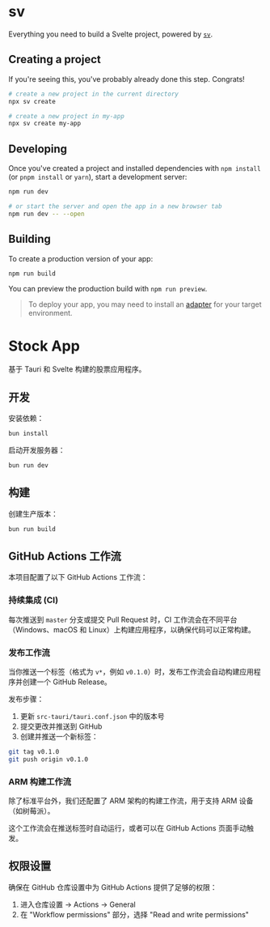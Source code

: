 # sv

Everything you need to build a Svelte project, powered by [`sv`](https://github.com/sveltejs/cli).

## Creating a project

If you're seeing this, you've probably already done this step. Congrats!

```bash
# create a new project in the current directory
npx sv create

# create a new project in my-app
npx sv create my-app
```

## Developing

Once you've created a project and installed dependencies with `npm install` (or `pnpm install` or `yarn`), start a development server:

```bash
npm run dev

# or start the server and open the app in a new browser tab
npm run dev -- --open
```

## Building

To create a production version of your app:

```bash
npm run build
```

You can preview the production build with `npm run preview`.

> To deploy your app, you may need to install an [adapter](https://svelte.dev/docs/kit/adapters) for your target environment.

# Stock App

基于 Tauri 和 Svelte 构建的股票应用程序。

## 开发

安装依赖：

```bash
bun install
```

启动开发服务器：

```bash
bun run dev
```

## 构建

创建生产版本：

```bash
bun run build
```

## GitHub Actions 工作流

本项目配置了以下 GitHub Actions 工作流：

### 持续集成 (CI)

每次推送到 `master` 分支或提交 Pull Request 时，CI 工作流会在不同平台（Windows、macOS 和 Linux）上构建应用程序，以确保代码可以正常构建。

### 发布工作流

当你推送一个标签（格式为 `v*`，例如 `v0.1.0`）时，发布工作流会自动构建应用程序并创建一个 GitHub Release。

发布步骤：

1. 更新 `src-tauri/tauri.conf.json` 中的版本号
2. 提交更改并推送到 GitHub
3. 创建并推送一个新标签：

```bash
git tag v0.1.0
git push origin v0.1.0
```

### ARM 构建工作流

除了标准平台外，我们还配置了 ARM 架构的构建工作流，用于支持 ARM 设备（如树莓派）。

这个工作流会在推送标签时自动运行，或者可以在 GitHub Actions 页面手动触发。

## 权限设置

确保在 GitHub 仓库设置中为 GitHub Actions 提供了足够的权限：

1. 进入仓库设置 -> Actions -> General
2. 在 "Workflow permissions" 部分，选择 "Read and write permissions"
